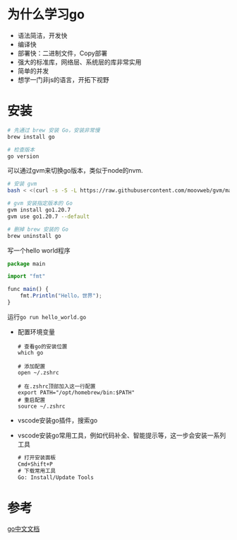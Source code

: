 # 为什么学习go

- 语法简洁，开发快
- 编译快
- 部署快：二进制文件，Copy部署
- 强大的标准库，网络层、系统层的库非常实用
- 简单的并发
- 想学一门非js的语言，开拓下视野



# 安装

```bash
# 先通过 brew 安装 Go，安装非常慢
brew install go

# 检查版本
go version
```

可以通过gvm来切换go版本，类似于node的nvm.

```bash
# 安装 gvm
bash < <(curl -s -S -L https://raw.githubusercontent.com/moovweb/gvm/master/binscripts/gvm-installer)

# gvm 安装指定版本的 Go
gvm install go1.20.7
gvm use go1.20.7 --default

# 删掉 brew 安装的 Go
brew uninstall go
```

写一个hello world程序

```javascript
package main

import "fmt"

func main() {
	fmt.Println("Hello，世界");
}
```

运行`go run hello_world.go`

* 配置环境变量

  ```shell
  # 查看go的安装位置
  which go 
  
  # 添加配置
  open ~/.zshrc
  
  # 在.zshrc顶部加入这一行配置
  export PATH="/opt/homebrew/bin:$PATH"
  # 重启配置
  source ~/.zshrc
  ```

* vscode安装go插件，搜索go

* vscode安装go常用工具，例如代码补全、智能提示等，这一步会安装一系列工具

  ```txt
  # 打开安装面板
  Cmd+Shift+P
  # 下载常用工具
  Go: Install/Update Tools
  ```

  



# 参考

[go中文文档](https://www.topgoer.com/)